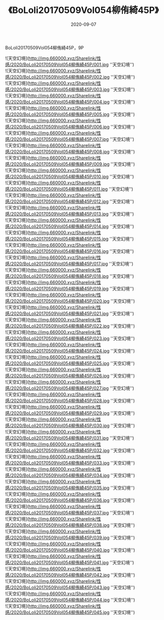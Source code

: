 ﻿---
layout: post
title:  《BoLoli20170509Vol054柳侑綺45P》
date:   2020-09-07
img: http://img.660000.xyz/Sharelink/性感/2020/BoLoli20170509Vol054柳侑綺45P/000.jpg
categories: [美女, 性感, 泳衣]
---

BoLoli20170509Vol054柳侑綺45P，9P



![天空幻境](http://img.660000.xyz/Sharelink/性感/2020/BoLoli20170509Vol054柳侑綺45P/001.jpg ''天空幻境'') <br>
![天空幻境](http://img.660000.xyz/Sharelink/性感/2020/BoLoli20170509Vol054柳侑綺45P/002.jpg ''天空幻境'') <br>
![天空幻境](http://img.660000.xyz/Sharelink/性感/2020/BoLoli20170509Vol054柳侑綺45P/003.jpg ''天空幻境'') <br>
![天空幻境](http://img.660000.xyz/Sharelink/性感/2020/BoLoli20170509Vol054柳侑綺45P/004.jpg ''天空幻境'') <br>
![天空幻境](http://img.660000.xyz/Sharelink/性感/2020/BoLoli20170509Vol054柳侑綺45P/005.jpg ''天空幻境'') <br>
![天空幻境](http://img.660000.xyz/Sharelink/性感/2020/BoLoli20170509Vol054柳侑綺45P/006.jpg ''天空幻境'') <br>
![天空幻境](http://img.660000.xyz/Sharelink/性感/2020/BoLoli20170509Vol054柳侑綺45P/007.jpg ''天空幻境'') <br>
![天空幻境](http://img.660000.xyz/Sharelink/性感/2020/BoLoli20170509Vol054柳侑綺45P/008.jpg ''天空幻境'') <br>
![天空幻境](http://img.660000.xyz/Sharelink/性感/2020/BoLoli20170509Vol054柳侑綺45P/009.jpg ''天空幻境'') <br>
![天空幻境](http://img.660000.xyz/Sharelink/性感/2020/BoLoli20170509Vol054柳侑綺45P/010.jpg ''天空幻境'') <br>
![天空幻境](http://img.660000.xyz/Sharelink/性感/2020/BoLoli20170509Vol054柳侑綺45P/011.jpg ''天空幻境'') <br>
![天空幻境](http://img.660000.xyz/Sharelink/性感/2020/BoLoli20170509Vol054柳侑綺45P/012.jpg ''天空幻境'') <br>
![天空幻境](http://img.660000.xyz/Sharelink/性感/2020/BoLoli20170509Vol054柳侑綺45P/013.jpg ''天空幻境'') <br>
![天空幻境](http://img.660000.xyz/Sharelink/性感/2020/BoLoli20170509Vol054柳侑綺45P/014.jpg ''天空幻境'') <br>
![天空幻境](http://img.660000.xyz/Sharelink/性感/2020/BoLoli20170509Vol054柳侑綺45P/015.jpg ''天空幻境'') <br>
![天空幻境](http://img.660000.xyz/Sharelink/性感/2020/BoLoli20170509Vol054柳侑綺45P/016.jpg ''天空幻境'') <br>
![天空幻境](http://img.660000.xyz/Sharelink/性感/2020/BoLoli20170509Vol054柳侑綺45P/017.jpg ''天空幻境'') <br>
![天空幻境](http://img.660000.xyz/Sharelink/性感/2020/BoLoli20170509Vol054柳侑綺45P/018.jpg ''天空幻境'') <br>
![天空幻境](http://img.660000.xyz/Sharelink/性感/2020/BoLoli20170509Vol054柳侑綺45P/019.jpg ''天空幻境'') <br>
![天空幻境](http://img.660000.xyz/Sharelink/性感/2020/BoLoli20170509Vol054柳侑綺45P/020.jpg ''天空幻境'') <br>
![天空幻境](http://img.660000.xyz/Sharelink/性感/2020/BoLoli20170509Vol054柳侑綺45P/021.jpg ''天空幻境'') <br>
![天空幻境](http://img.660000.xyz/Sharelink/性感/2020/BoLoli20170509Vol054柳侑綺45P/022.jpg ''天空幻境'') <br>
![天空幻境](http://img.660000.xyz/Sharelink/性感/2020/BoLoli20170509Vol054柳侑綺45P/023.jpg ''天空幻境'') <br>
![天空幻境](http://img.660000.xyz/Sharelink/性感/2020/BoLoli20170509Vol054柳侑綺45P/024.jpg ''天空幻境'') <br>
![天空幻境](http://img.660000.xyz/Sharelink/性感/2020/BoLoli20170509Vol054柳侑綺45P/025.jpg ''天空幻境'') <br>
![天空幻境](http://img.660000.xyz/Sharelink/性感/2020/BoLoli20170509Vol054柳侑綺45P/026.jpg ''天空幻境'') <br>
![天空幻境](http://img.660000.xyz/Sharelink/性感/2020/BoLoli20170509Vol054柳侑綺45P/027.jpg ''天空幻境'') <br>
![天空幻境](http://img.660000.xyz/Sharelink/性感/2020/BoLoli20170509Vol054柳侑綺45P/028.jpg ''天空幻境'') <br>
![天空幻境](http://img.660000.xyz/Sharelink/性感/2020/BoLoli20170509Vol054柳侑綺45P/029.jpg ''天空幻境'') <br>
![天空幻境](http://img.660000.xyz/Sharelink/性感/2020/BoLoli20170509Vol054柳侑綺45P/030.jpg ''天空幻境'') <br>
![天空幻境](http://img.660000.xyz/Sharelink/性感/2020/BoLoli20170509Vol054柳侑綺45P/031.jpg ''天空幻境'') <br>
![天空幻境](http://img.660000.xyz/Sharelink/性感/2020/BoLoli20170509Vol054柳侑綺45P/032.jpg ''天空幻境'') <br>
![天空幻境](http://img.660000.xyz/Sharelink/性感/2020/BoLoli20170509Vol054柳侑綺45P/033.jpg ''天空幻境'') <br>
![天空幻境](http://img.660000.xyz/Sharelink/性感/2020/BoLoli20170509Vol054柳侑綺45P/034.jpg ''天空幻境'') <br>
![天空幻境](http://img.660000.xyz/Sharelink/性感/2020/BoLoli20170509Vol054柳侑綺45P/035.jpg ''天空幻境'') <br>
![天空幻境](http://img.660000.xyz/Sharelink/性感/2020/BoLoli20170509Vol054柳侑綺45P/036.jpg ''天空幻境'') <br>
![天空幻境](http://img.660000.xyz/Sharelink/性感/2020/BoLoli20170509Vol054柳侑綺45P/037.jpg ''天空幻境'') <br>
![天空幻境](http://img.660000.xyz/Sharelink/性感/2020/BoLoli20170509Vol054柳侑綺45P/038.jpg ''天空幻境'') <br>
![天空幻境](http://img.660000.xyz/Sharelink/性感/2020/BoLoli20170509Vol054柳侑綺45P/039.jpg ''天空幻境'') <br>
![天空幻境](http://img.660000.xyz/Sharelink/性感/2020/BoLoli20170509Vol054柳侑綺45P/040.jpg ''天空幻境'') <br>
![天空幻境](http://img.660000.xyz/Sharelink/性感/2020/BoLoli20170509Vol054柳侑綺45P/041.jpg ''天空幻境'') <br>
![天空幻境](http://img.660000.xyz/Sharelink/性感/2020/BoLoli20170509Vol054柳侑綺45P/042.jpg ''天空幻境'') <br>
![天空幻境](http://img.660000.xyz/Sharelink/性感/2020/BoLoli20170509Vol054柳侑綺45P/043.jpg ''天空幻境'') <br>
![天空幻境](http://img.660000.xyz/Sharelink/性感/2020/BoLoli20170509Vol054柳侑綺45P/044.jpg ''天空幻境'') <br>
![天空幻境](http://img.660000.xyz/Sharelink/性感/2020/BoLoli20170509Vol054柳侑綺45P/045.jpg ''天空幻境'') <br>